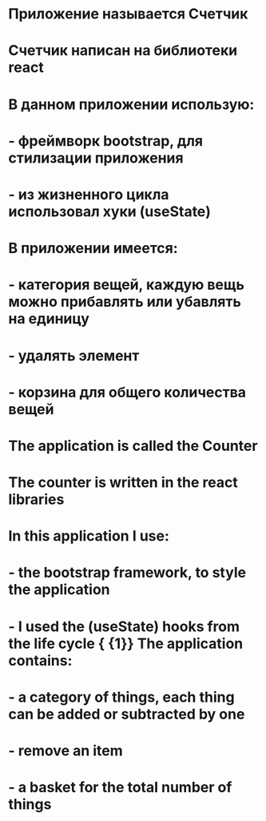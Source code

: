 # Приложение называется Счетчик
# Счетчик написан на библиотеки react
# В данном приложении использую: 
# - фреймворк bootstrap, для стилизации приложения
# - из жизненного цикла использовал хуки (useState)
# В приложении имеется:
# - категория вещей, каждую вещь можно прибавлять или убавлять на единицу
# - удалять элемент
# - корзина для общего количества вещей
#
# The application is called the Counter 
# The counter is written in the react libraries 
# In this application I use: 
# - the bootstrap framework, to style the application 
# - I used the (useState) hooks from the life cycle { {1}} The application contains: 
# - a category of things, each thing can be added or subtracted by one 
# - remove an item 
# - a basket for the total number of things
